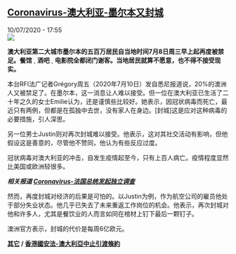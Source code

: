 <!--1594407475000-->
[Coronavirus-澳大利亚-墨尔本又封城](http://www.rfi.fr//cn/%E7%A4%BE%E4%BC%9A/20200710-rfi-%E6%B3%95%E5%B9%BF-%E5%B0%BC%E5%8F%A4%E6%8B%89-coronavirus-%E6%BE%B3%E5%A4%A7%E5%88%A9%E4%BA%9A-%E5%A2%A8%E5%B0%94%E6%9C%AC%E5%8F%88%E5%B0%81%E5%9F%8E)
------

<div>10/07/2020 - 17:55</div><img src="https://s.rfi.fr/media/display/eedb7184-c272-11ea-8a71-005056a964fe/w:310/p:16x9/australie-melbourne-distribution-alimentaire-coronavirus_0.jpg"><p><strong>澳大利亚第二大城市墨尔本的五百万居民自当地时间7月8日周三早上起再度被禁足。餐馆 ˎ 酒吧 ˎ 电影院全都闭门谢客。当地居民就算不愿意，也不得不接受现实。</strong></p><div class="t-content__body u-clearfix"><div class="m-interstitial"></div><p>本台RFI法广记者Grégory周五（2020年7月10日）发自悉尼报道说，20%的澳洲人又被禁足了。在墨尔本，这一消息让人难以接受。但一位在澳大利亚已生活了二十年之久的女士Emilie认为，还是谨慎些比较好。她表示，因冠状病毒而死亡，最近只有两例，但都是在孤独中去世，没有家人在身边。[封城]这是应对这种病毒的必要措施，引人深思。</p><p>另一位男士Justin则对再次封城难以接受。他表示，这对其社交活动有影响，但他假设这是善意的，尽管他不赞同，他认为有些反应过度。</p><p>冠状病毒对澳大利亚的冲击，自发生疫情起至今，只有上百人病亡。疫情程度显然比美国或欧洲轻很多。</p><p><em><strong>相关报道 <a target="_blank" href="https://www.rfi.fr/cn/法国/20200626-rfi-法广-尼古拉-coronavirus-法国总统发起独立调查">Coronavirus-法国总统发起独立调查</a></strong></em></p><p>然而，再度封城对经济的后果是可怕的。以Justin为例，作为航空公司的雇员他处于部分失业状态。他几乎已失去了未来重返工作岗位的机会。他表示，再次封城对他和许多人，尤其是餐饮业的人而言如同在棺材上钉下最后一颗钉子。</p><p>澳洲官方表示，封城的代价是每周6亿欧元。</p><p><strong><a target="_blank" href="https://www.rfi.fr/tw/尼古拉">其它</a> / <a target="_blank" href="https://www.rfi.fr/cn/中國/20200709-rfi-法廣-尼古拉-香港國安法-澳大利亞中止引渡條約">香港國安法-澳大利亞中止引渡條約</a></strong></p><div class="o-self-promo o-self-promo--nl o-self-promo--hidden" data-selfpromo-newsletter></div><div class="o-self-promo o-self-promo--app o-self-promo--hidden" data-selfpromo-app></div></div>
